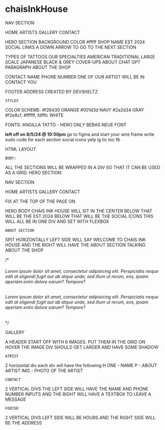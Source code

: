 # chaisInkHouse
NAV SECTION


HOME
ARTISTS
GALLERY
CONTACT


HERO SECTION
BACKGROUND COLOR
#fffff
SHOP NAME
EST 2024
SOCIAL LINKS
A DOWN ARROW TO GO TO THE NEXT SECTION

TYPES OF TATTOOS OUR SPECIALTIES
AMERICAN TRADITIONAL
LARGE SCALE JAPANESE
BLACK & GREY
COVER-UPS
ABOUT
CHAT GPT PARAGRAPH ABOUT THE SHOP

CONTACT
NAME
PHONE NUMBER
ONE OF OUR ARTIST WILL BE IN CONTACT YOU

FOOTER
ADDRESS
CREATED BY DEVSHELTZ

	STYLES

COLOR SCHEME: 
#f26430 
ORANGE
#001d3d 
NAVY
#2a2d34
GRAY
#f2e8cf, #ffffff, fdfffc
WHITE

FONTS:
ANGILLA TATTO - HERO ONLY
BEBAS NEUE FONT


********left off on 8/5/24 @ 10:50pm********
go to figma and start your wire frame 
write sudo code for each section
social icons
yelp
ig
tic toc
fb





HTML LAYOUT 

	BODY:
ALL THE SECTIONS WILL BE WRAPPED IN A DIV SO THAT IT CAN BE USED AS A GRID.
	HERO SECTION:

NAV SECTION


HOME
ARTISTS
GALLERY
CONTACT

FIX AT THE TOP OF THE PAGE ON 

HERO BODY
CHAIS INK HOUSE WILL SIT IN THE CENTER
BELOW THAT WILL BE THE EST.2024
BELOW THAT WILL BE THE SOCIAL ICONS
THIS WILL ALL BE IN ONE DIV AND SET WITH FLEXBOX


	ABOUT SECTION

SPIT HORIZONTALLY LEFT SIDE WILL SAY WELCOME TO CHAIS INK HOUSE AND THE RIGHT WILL HAVE THE ABOUT SECTION TALKING ABOUT THE SHOP

/*
   <div class="artistOne">
                <h6>Lorem ipsum dolor sit amet, consectetur adipisicing elit. Perspiciatis neque odit at eligendi 
                    fugit aut ab atque unde, sed illum ut rerum, eos, 
                    ipsam aperiam enim dolore earum? Tempore?
                </h6>
            </div>
            <div class="artistTwo">
                <h6>Lorem ipsum dolor sit amet, consectetur adipisicing elit. Perspiciatis neque odit at eligendi 
                    fugit aut ab atque unde, sed illum ut rerum, eos, 
                    ipsam aperiam enim dolore earum? Tempore?
                </h6>
*/


GALLERY 

 A HEADER
START OFF WITH 6 IMAGES. PUT THEM IN THE GRID
ON HOVER THE IMAGE DIV SHOULD GET LARGER AND HAVE SOME SHADOW



	ATRIST

2 horizontal div each div will have the following 
H ONE - NAME
P - ABOUT ARTIST
IMG - PHOTO OF THE ARTIST

	CONTACT

2 VERTICAL DIVS THE LEFT SIDE WILL HAVE THE NAME AND PHONE NUMBER INPUTS AND THE RIGHT WILL HAVE A TEXTBOX TO LEAVE A MESSAGE


	FOOTER
2 VERTICAL DIVS LEFT SIDE WILL BE HOURS AND THE RIGHT SIDE WILL BE THE ADDRESS
